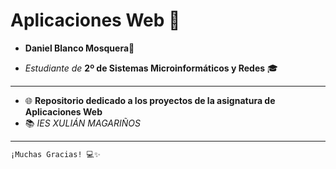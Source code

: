 # Aplicaciones Web 🚀

- **Daniel Blanco Mosquera🧑**

- *Estudiante de* **2º de Sistemas Microinformáticos y Redes** 🎓

---

- 🌐 **Repositorio dedicado a los proyectos de la asignatura de Aplicaciones Web**  
- 📚 *IES XULIÁN MAGARIÑOS*

---

```diff
¡Muchas Gracias! 💻✨
